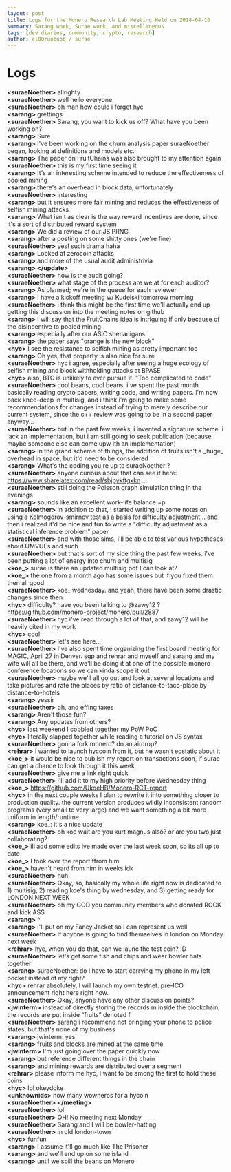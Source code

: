 ```yaml
---
layout: post
title: Logs for the Monero Research Lab Meeting Held on 2018-04-16
summary: Sarang work, Surae work, and miscellaneous
tags: [dev diaries, community, crypto, research]
author: el00ruobuob / surae
---
```


# Logs  

**\<suraeNoether>** allrighty  
**\<suraeNoether>** well hello everyone  
**\<suraeNoether>** oh man how could i forget hyc  
**\<sarang>** grettings  
**\<suraeNoether>** Sarang, you want to kick us off? What have you been working on?  
**\<sarang>** Sure  
**\<sarang>** I've been working on the churn analysis paper suraeNoether began, looking at definitions and models etc.  
**\<sarang>** The paper on FruitChains was also brought to my attention again  
**\<suraeNoether>** this is my first time seeing it  
**\<sarang>** It's an interesting scheme intended to reduce the effectiveness of pooled mining  
**\<sarang>** there's an overhead in block data, unfortunately  
**\<suraeNoether>** interesting  
**\<sarang>** but it ensures more fair mining and reduces the effectiveness of selfish mining attacks  
**\<sarang>** What isn't as clear is the way reward incentives are done, since it's a sort of distributed reward system  
**\<sarang>** We did a review of our JS PRNG  
**\<sarang>** after a posting on some shitty ones (we're fine)  
**\<suraeNoether>** yes! such drama haha  
**\<sarang>** Looked at zerocoin attacks  
**\<sarang>** and more of the usual audit administrivia  
**\<sarang> \</update>**  
**\<suraeNoether>** how is the audit going?  
**\<suraeNoether>** what stage of the process are we at for each auditor?   
**\<sarang>** As planned; we're in the queue for each reviewer  
**\<sarang>** I have a kickoff meeting w/ Kudelski tomorrow morning  
**\<suraeNoether>** i think this might be the first time we'll actually end up getting this discussion into the meeting notes on github  
**\<sarang>** I will say that the FruitChains idea is intriguing if only because of the disincentive to pooled mining  
**\<sarang>** especially after our ASIC shenanigans  
**\<sarang>** the paper says "orange is the new block"  
**\<hyc>** I see the resistance to selfish mining as pretty important too  
**\<sarang>** Oh yes, that property is also nice for sure  
**\<suraeNoether>** hyc i agree, especially after seeing a huge ecology of selfish mining and block withholding attacks at BPASE  
**\<hyc>** also, BTC is unlikely to ever pursue it. "Too complicated to code"  
**\<suraeNoether>** cool beans, cool beans. i've spent the past month basically reading crypto papers, writing code, and writing papers. i'm now back knee-deep in multisig, and i think i'm going to make some recommendations for changes instead of trying to merely describe our current system, since the c++ review was going to be in a second paper anyway...  
**\<suraeNoether>** but in the past few weeks, i invented a signature scheme. i lack an implementation, but i am still going to seek publication (because maybe someone else can come upw ith an implementation)  
**\<sarang>** In the grand scheme of things, the addition of fruits isn't a \_huge\_ overhead in space, but it'd need to be considered  
**\<sarang>** What's the coding you're up to suraeNoether ?  
**\<suraeNoether>** anyone curious about that can see it here: https://www.sharelatex.com/read/sbjpykftgxkn ...   
**\<suraeNoether>** still doing the Poisson graph simulation thing in the evenings  
**\<sarang>** sounds like an excellent work-life balance =p  
**\<suraeNoether>** in addition to that, I started writing up some notes on using a Kolmogorov-smirnov test as a basis for difficulty adjustment... and then i realized it'd be nice and fun to write a "difficulty adjustment as a statistical inference problem" paper  
**\<suraeNoether>** and with those sims, i'll be able to test various hypotheses about UMVUEs and such  
**\<suraeNoether>** but that's sort of my side thing the past few weeks.  i've been putting a lot of energy into churn and multisig  
**\<koe\_>** surae is there an updated multisig pdf I can look at?  
**\<koe\_>** the one from a month ago has some issues but if you fixed them then all good  
**\<suraeNoether>** koe\_ wednesday. and yeah, there have been some drastic changes since then  
**\<hyc>** difficulty? have you been talking to @zawy12 ? https://github.com/monero-project/monero/pull/2887  
**\<suraeNoether>** hyc i've read through a lot of that, and zawy12 will be heavily cited in my work  
**\<hyc>** cool  
**\<suraeNoether>** let's see here...  
**\<suraeNoether>** I've also spent time organizing the first board meeting for MAGIC, April 27 in Denver. sgp and rehrar and myself and sarang and my wife will all be there, and we'll be doing it at one of the possible monero conference locations so we can kinda scope it out  
**\<suraeNoether>** maybe we'll all go out and look at several locations and take pictures and rate the places by ratio of distance-to-taco-place by distance-to-hotels  
**\<sarang>** yessir  
**\<suraeNoether>** oh, and effing taxes  
**\<sarang>** Aren't those fun?  
**\<sarang>** Any updates from others?  
**\<hyc>** last weekend I cobbled together my PoW PoC  
**\<hyc>** literally slapped together while reading a tutorial on JS syntax  
**\<suraeNoether>** gonna fork monero? do an airdrop?  
**\<rehrar>** I wanted to launch hyccoin from it, but he wasn't ecstatic about it  
**\<koe\_>** it would be nice to publish my report on transactions soon, if surae can get a chance to look through it this week  
**\<suraeNoether>** give me a link right quick  
**\<suraeNoether>** i'll add it to my high priority before Wednesday thing  
**\<koe\_>** https://github.com/UkoeHB/Monero-RCT-report  
**\<hyc>** in the next couple weeks I plan to rewrite it into something closer to production quality. the current version produces wildly inconsistent random programs (very small to very large) and we want something a bit more uniform in length/runtime  
**\<sarang>** koe\_: it's a nice update  
**\<suraeNoether>** oh koe wait are you kurt magnus also? or are you two just collaborating?  
**\<koe\_>** ill add some edits ive made over the last week soon, so its all up to date  
**\<koe\_>** I took over the report ffrom him  
**\<koe\_>** haven't heard from him in weeks idk  
**\<suraeNoether>** huh.   
**\<suraeNoether>** Okay, so, basically my whole life right now is dedicated to 1) multisig, 2) reading koe's thing by wednesday, and 3) getting ready for LONDON NEXT WEEK  
**\<suraeNoether>** oh my GOD you community members who donated ROCK and kick ASS  
**\<sarang>** ^  
**\<sarang>** I'll put on my Fancy Jacket so I can represent us well  
**\<suraeNoether>** If anyone is going to find themselves in london on Monday next week  
**\<rehrar>** hyc, when you do that, can we launc the test coin? :D  
**\<suraeNoether>** let's get some fish and chips and wear bowler hats together  
**\<sarang>** suraeNoether: do I have to start carrying my phone in my left pocket instead of my right?  
**\<hyc>** rehrar absolutely, I will launch my own testnet. pre-ICO announcement right here right now.  
**\<suraeNoether>** Okay, anyone have any other discussion points?  
**\<jwinterm>**  instead of directly storing the records m inside the blockchain, the records are put inside “fruits” denoted f  
**\<suraeNoether>** sarang i recommend not bringing your phone to police states, but that's none of my business  
**\<sarang>** jwinterm: yes  
**\<sarang>** fruits and blocks are mined at the same time  
**\<jwinterm>** I'm just going over the paper quickly now  
**\<sarang>** but reference different things in the chain  
**\<sarang>** and mining rewards are distributed over a segment  
**\<rehrar>** please inform me hyc, I want to be among the first to hold these coins  
**\<hyc>** lol okeydoke  
**\<unknownids>** how many wowneros for a hycoin  
**\<suraeNoether> \</meeting>**  
**\<suraeNoether>** lol  
**\<suraeNoether>** OH! No meeting next Monday  
**\<suraeNoether>** Sarang and I will be bowler-hatting  
**\<suraeNoether>** in old london-town  
**\<hyc>** funfun  
**\<sarang>** I assume it'll go much like The Prisoner  
**\<sarang>** and we'll end up on some island  
**\<sarang>** until we spill the beans on Monero  
